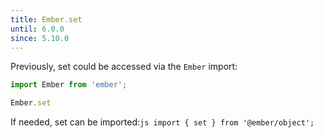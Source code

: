 ```yaml
---
title: Ember.set
until: 6.0.0
since: 5.10.0
---
```



Previously, set could be accessed via the `Ember` import:
```js
import Ember from 'ember';

Ember.set
```

 If needed, set can be imported:```js
import { set } from '@ember/object';```
